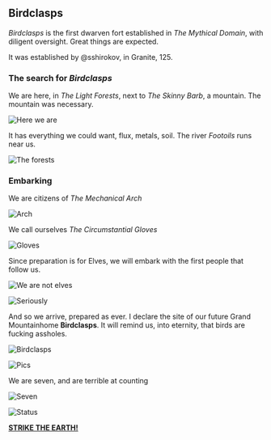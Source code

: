 Birdclasps
----------

*Birdclasps* is the first dwarven fort established in *The Mythical Domain*, with diligent oversight.
Great things are expected.

It was established by @sshirokov, in Granite, 125.

### The search for *Birdclasps*

We are here, in *The Light Forests*, next to *The Skinny Barb*, a mountain. The mountain was necessary.

![Here we are](http://pixxx.wtf.cat/image/3t3F2x2p1P0R/2014-08-07%20at%209.25%20PM.png)

It has everything we could want, flux, metals, soil. The river *Footoils* runs near us.

![The forests](http://f.cl.ly/items/2u2e1w1w3l2M0d251U1o/Image%202014-08-07%20at%208.40.59%20PM.png)

### Embarking

We are citizens of *The Mechanical Arch*

![Arch](http://f.cl.ly/items/2S240v0j1A0r1e3z163v/Image%202014-08-07%20at%208.35.41%20PM.png)

We call ourselves *The Circumstantial Gloves*

![Gloves](http://pixxx.wtf.cat/image/0A1y2f3x0p06/Image%202014-08-08%20at%2012.01.25%20AM.png)

Since preparation is for Elves, we will embark with the first people that follow us.

![We are not elves](http://f.cl.ly/items/1e292F0142373d3o2m2p/Image%202014-08-07%20at%208.44.47%20PM.png)

![Seriously](http://f.cl.ly/items/2L0e3e1D413G0p1J1127/Image%202014-08-07%20at%208.43.49%20PM.png)

And so we arrive, prepared as ever. I declare the site of our future Grand Mountainhome **Birdclasps**.
It will remind us, into eternity, that birds are fucking assholes.

![Birdclasps](http://f.cl.ly/items/1f0I0e01203F3i3K2U33/Image%202014-08-07%20at%208.45.33%20PM.png)

![Pics](http://f.cl.ly/items/0L0j1j2o1734181a0H3O/Image%202014-08-07%20at%208.48.55%20PM.png)

We are seven, and are terrible at counting

![Seven](http://f.cl.ly/items/2h2V2f1J0p3J1p270x0p/Image%202014-08-07%20at%208.49.39%20PM.png)

![Status](http://f.cl.ly/items/251p0u1D2X0b061u1K1k/Image%202014-08-07%20at%208.49.18%20PM.png)

**[STRIKE THE EARTH!](/The-Mythical-Domain/Birdclasps/125-1-spring.md)**
